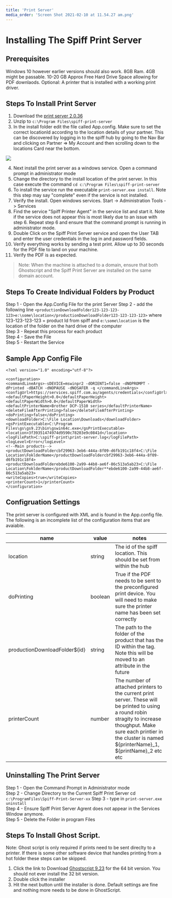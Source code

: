 ```yaml
---
title: 'Print Server'
media_order: 'Screen Shot 2021-02-10 at 11.54.27 am.png'
---
```


# Installing The Spiff Print Server 

## Prerequisites
Windows 10 however earlier versions should also work.
8GB Ram. 4GB might be passable.
10-20 GB Approx Free Hard Drive Space allowing for PDF downlaods.
Optional: A printer that is installed with a working print driver.

## Steps To Install Print Server

1. Download the [print server 2.0.36](https://s3-ap-southeast-2.amazonaws.com/local.code.spiff.com.au/spiff-print-server-releases/spiff-print-server-2.0.36.zip)
2. Unzip to `c:\Program Files\spiff-print-server`
3. In the install folder edit the file called App.config. Make sure to set the correct locationId according to the location details of your partner. This can be discovered by logging in to the spiff hub by going to the Nav Bar and clicking on Partner => My Account and then scrolling down to the locations Card near the bottom. 

![](https://help.spiff.com.au/user/pages/12.developer/04.print-server/Screen%20Shot%202021-02-10%20at%2011.54.27%20am.png)


4. Next install the print server as a windows service. Open a command prompt in administrator mode
5. Change the directory to the install location of the print server. In this case execute the command `cd c:\Program Files\spiff-print-server`
6. To install the service run the executable `print-server.exe install`. Note this step may say "complete" even if the service is not installed.
7. Verify the install. Open windows services. Start -> Administration Tools -> Services
8. Find the service "Spiff Printer Agent" in the service list and start it. Note if the service does not appear this is most likely due to an issue with step 6. Repeat step 6 and ensure that the command prompt is running in administrator mode. 
9. Double Click on the Spiff Print Server service and open the User TAB and enter the user credentials in the log in and password fields.
10. Verify everything works by sending a test print. Allow up to 30 seconds for the PDF file to land on your machine.
11. Verify the PDF is as expected.

> Note: When the machine is attached to a domain, ensure that both Ghostscript and the Spiff Print Server are installed on the same domain account.

## Steps To Create Individual Folders by Product

Step 1 - Open the App.Config File for the print Server 
Step 2 - add the following line `<productionDownloadFolder123-123-123-123>e:\some\location</productionDownloadFolder123-123-123-123>` where 123-123-123-123 = product Id from spiff and `e:\some\location` is the location of the folder on the hard drive of the computer  
Step 3 - Repeat this process for each product   
Step 4 - Save the File  
Step 5 - Restart the Service  

## Sample App Config File
 ```
 <?xml version="1.0" encoding="utf-8"?>

<configuration>
<commandLineArgs>-sDEVICE=mswinpr2 -dORIENT1=false -dNOPROMPT -dPrinted -dBATCH -dNOPAUSE -dNOSAFER -q </commandLineArgs>
<configUrl>https://services.spiff.com.au/agents/credentials</configUrl>
<defaultPaperHeight>0.0</defaultPaperHeight>
<defaultPaperWidth>0.0</defaultPaperWidth>
<defaultPrinterName>Brother DCP-1510 series</defaultPrinterName>
<deleteFileAfterPrinting>false</deleteFileAfterPrinting>
<doPrinting>false</doPrinting>
<downloadFolder>C:\File Location\Downloads</downloadFolder>
<gsPrintExecutable>C:\Program Files\gs\gs9.23\bin\gswin64c.exe</gsPrintExecutable>
<location>3f39351474974d9590c78203e9c0841d</location>
<logFilePath>C:\spiff-print\print-server.log</logFilePath>
<logLevel>Error</logLevel>
<!--Main products-->
<productDownloadFoldercbf29963-3eb6-444a-8f09-d6fb191c18f4>C:\File Location\FoklderName</productDownloadFoldercbf29963-3eb6-444a-8f09-d6fb191c18f4>
<productDownloadFolderebde6100-2a99-44b8-ae6f-86c513a5ab23>C:\File Location\FoklderName</productDownloadFolder**ebde6100-2a99-44b8-ae6f-86c513a5ab23>
<writeCopies>true</writeCopies>
<printerCount>1</printerCount>
</configuration>
 ```


## Configruation Settings
The print server is configured with XML and is found in the App.config file. The following is an incomplete list of the configuration items that are avaiable.

|name|value|notes|
|----|----|----|
|location|string|The id of the spiff location. This should be set from within the hub|
|doPrinting|boolean|True if the PDF needs to be sent to the preconfigured print device. You will need to make sure the printer name has been set correctly|
|productionDownloadFolder${id}|string|The path to the folder of the product that has the ID within the tag. Note this will be moved to an attribute in the future|
|printerCount|number|The number of attached printers to the current print server. These will be printed to using a round robin stragity to increase thoughput. Make sure each printier in the cluster is named ${printerName}\_1, ${printName}\_2 etc etc|

## Uninstalling The Print Server

Step 1 - Open the Command Prompt in Administrator mode  
Step 2 - Change Directory to the Current Spiff Print Server cd `c:\ProgramFiles\Spiff-Print-Server-xx`
Step 3 - type in `print-server.exe uninstall`  
Step 4 - Ensure Spiff Print Server Agrent does not appear in the Services Window anymore.  
Step 5 - Delete the Folder in program Files  



## Steps To Install Ghost Script. 

Note: Ghost script is only required if prints need to be sent direclty to a printer. If there is some other software device that handles printing from a hot folder these steps can be skipped.

1. Click the link to Download [Ghostscript 9.23](https://github.com/ArtifexSoftware/ghostpdl-downloads/releases/download/gs923/gs923w64.exe) for the 64 bit version. You should not ever install the 32 bit version.
2. Double click the installer 
3. Hit the next button until the installer is done. Default settings are fine and nothing more needs to be done in GhostScript. 
